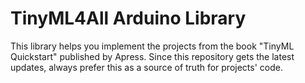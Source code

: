 # TinyML4All Arduino Library

This library helps you implement the projects from the book "TinyML Quickstart" published by Apress.
Since this repository gets the latest updates, always prefer this as a source of truth for projects' code.